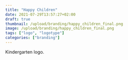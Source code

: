 ```yaml
---
title: "Happy Children"
date: 2021-07-29T13:57:27+02:00
draft: true
thumbnail: /upload/branding/happy_children_final.png
image: /upload/branding/happy_children_final.png
tags: ["logo", "logotype"]
categories: ["branding"]
---
```


Kindergarten logo. 
